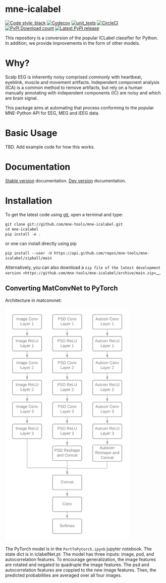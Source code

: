 # mne-icalabel

[![Code style: black](https://img.shields.io/badge/code%20style-black-000000.svg)](https://github.com/psf/black)
[![Codecov](https://codecov.io/gh/jacobf18/mne-icalabel/branch/main/graph/badge.svg)](https://codecov.io/gh/jacobf18/mne-icalabel)
[![unit_tests](https://github.com/jacobf18/mne-icalabel/actions/workflows/unit_tests.yml/badge.svg?branch=main)](https://github.com/jacobf18/mne-icalabel/actions/workflows/unit_tests.yml)
[![CircleCI](https://circleci.com/gh/jacobf18/mne-icalabel.svg?style=shield)](https://circleci.com/gh/jacobf18/mne-icalabel)
[![PyPI Download count](https://pepy.tech/badge/mne-icalabel)](https://pepy.tech/project/mne-icalabel)
[![Latest PyPI release](https://img.shields.io/pypi/v/mne-icalabel.svg)](https://pypi.org/project/mne-icalabel/)

This repository is a conversion of the popular ICLabel classifier for Python. In addition, we provide improvements in the form of other models.

# Why?

Scalp EEG is inherently noisy comprised commonly with heartbeat, eyeblink, muscle and movement artifacts. Independent component analysis (ICA) is a common method to remove artifacts, but rely on a human manually annotating with independent components (IC) are noisy and which are brain signal.

This package aims at automating that process conforming to the popular MNE-Python API for EEG, MEG and iEEG data.

# Basic Usage
TBD. Add example code for how this works.

# Documentation
[Stable version](https://mne.tools/mne-icalabel/stable/index.html) documentation.
[Dev version](https://mne.tools/mne-icalabel/dev/index.html) documentation.

# Installation

To get the latest code using [git](https://git-scm.com/), open a terminal and type:

    git clone git://github.com/mne-tools/mne-icalabel.git
    cd mne-icalabel
    pip install -e .    

or one can install directly using pip

    pip install --user -U https://api.github.com/repos/mne-tools/mne-icalabel/zipball/main

Alternatively, you can also download a
`zip file of the latest development version <https://github.com/mne-tools/mne-icalabel/archive/main.zip>`__.

## Converting MatConvNet to PyTorch

Architecture in matconvnet:

<img src="ICLabel_DagNN_Architecture.png" width="400"/>

The PyTorch model is in the `PortToPytorch.ipynb` jupyter notebook. The state dict is in iclabelNet.pt.
The model has three inputs: image, psd, and autocorrelation features. To encourage generalization, the image
features are rotated and negated to quadruple the image features. The psd and autocorrelation features
are coppied to the new image features. Then, the predicted probabilities are averaged over all four
images.
